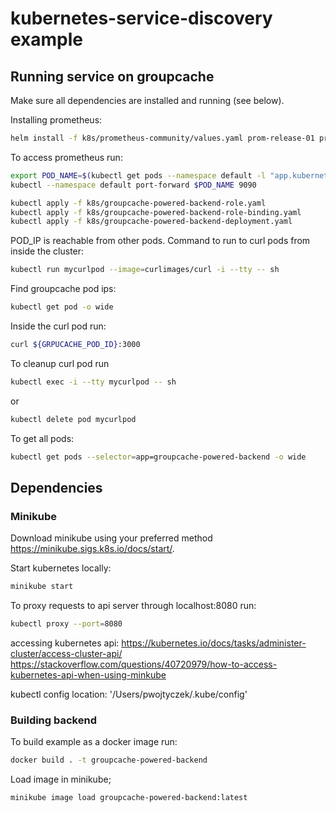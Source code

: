 # kubernetes-service-discovery example

## Running service on groupcache

Make sure all dependencies are installed and running (see below).

Installing prometheus:
```bash
helm install -f k8s/prometheus-community/values.yaml prom-release-01 prometheus-community/prometheus
```

To access prometheus run:
```bash
export POD_NAME=$(kubectl get pods --namespace default -l "app.kubernetes.io/name=prometheus,app.kubernetes.io/instance=prom-release-01" -o jsonpath="{.items[0].metadata.name}")
kubectl --namespace default port-forward $POD_NAME 9090
```

```bash
kubectl apply -f k8s/groupcache-powered-backend-role.yaml
kubectl apply -f k8s/groupcache-powered-backend-role-binding.yaml
kubectl apply -f k8s/groupcache-powered-backend-deployment.yaml
```

POD_IP is reachable from other pods.
Command to run to curl pods from inside the cluster:
```bash
kubectl run mycurlpod --image=curlimages/curl -i --tty -- sh
```

Find groupcache pod ips:
```bash
kubectl get pod -o wide
```

Inside the curl pod run:
```bash
curl ${GRPUCACHE_POD_ID}:3000
```

To cleanup curl pod run
```bash
kubectl exec -i --tty mycurlpod -- sh
```
or 
```bash
kubectl delete pod mycurlpod
```

To get all pods:
```bash
kubectl get pods --selector=app=groupcache-powered-backend -o wide
```


## Dependencies

### Minikube

Download minikube using your preferred method https://minikube.sigs.k8s.io/docs/start/.

Start kubernetes locally:
```bash
minikube start
```

To proxy requests to api server through localhost:8080 run:
```bash
kubectl proxy --port=8080
```

accessing kubernetes api:
https://kubernetes.io/docs/tasks/administer-cluster/access-cluster-api/
https://stackoverflow.com/questions/40720979/how-to-access-kubernetes-api-when-using-minkube

kubectl config location:
'/Users/pwojtyczek/.kube/config'

### Building backend

To build example as a docker image run:
```bash
docker build . -t groupcache-powered-backend
```

Load image in minikube;
```bash
minikube image load groupcache-powered-backend:latest
```